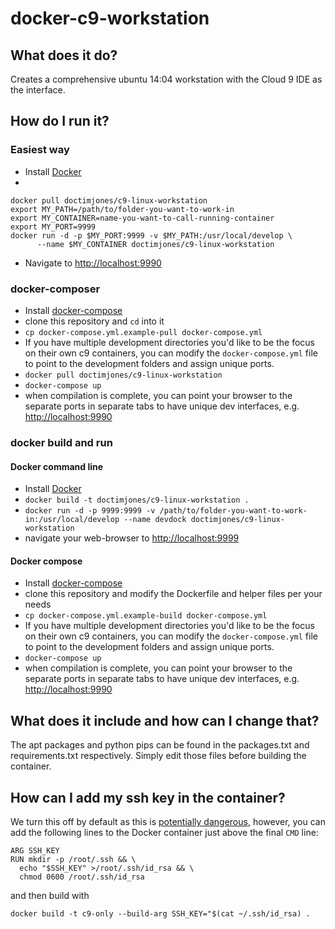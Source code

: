 # docker-c9-workstation

## What does it do?

Creates a comprehensive ubuntu 14:04 workstation with the Cloud 9 IDE as the interface.

## How do I run it?

### Easiest way

* Install [Docker](https://docs.docker.com/engine/installation/)
* 
```
docker pull doctimjones/c9-linux-workstation
export MY_PATH=/path/to/folder-you-want-to-work-in
export MY_CONTAINER=name-you-want-to-call-running-container
export MY_PORT=9999
docker run -d -p $MY_PORT:9999 -v $MY_PATH:/usr/local/develop \
      --name $MY_CONTAINER doctimjones/c9-linux-workstation
```
* Navigate to [http://localhost:9990](http://localhost:9990)

### docker-composer

* Install [docker-compose](https://github.com/docker/compose/releases)
* clone this repository and `cd` into it
* `cp docker-compose.yml.example-pull docker-compose.yml`
* If you have multiple development directories you'd like to be the focus on their
own c9 containers, you can modify the `docker-compose.yml` file to point to the
development folders and assign unique ports. 
* `docker pull doctimjones/c9-linux-workstation`
* `docker-compose up`
* when compilation is complete, you can point your browser to the separate ports
in separate tabs to have unique dev interfaces, e.g. [http://localhost:9990](http://localhost:9990)

### docker build and run

#### Docker command line

* Install [Docker](https://docs.docker.com/engine/installation/)
* `docker build -t doctimjones/c9-linux-workstation .`
* `docker run -d -p 9999:9999 -v /path/to/folder-you-want-to-work-in:/usr/local/develop --name devdock doctimjones/c9-linux-workstation`
* navigate your web-browser to [http://localhost:9999](http://localhost:9999)

#### Docker compose

* Install [docker-compose](https://github.com/docker/compose/releases)
* clone this repository and modify the Dockerfile and helper files per your needs
* `cp docker-compose.yml.example-build docker-compose.yml`
* If you have multiple development directories you'd like to be the focus on their
own c9 containers, you can modify the `docker-compose.yml` file to point to the
development folders and assign unique ports. 
* `docker-compose up`
* when compilation is complete, you can point your browser to the separate ports
in separate tabs to have unique dev interfaces, e.g. [http://localhost:9990](http://localhost:9990)

## What does it include and how can I change that?

The apt packages and python pips can be found in the packages.txt and requirements.txt respectively.
Simply edit those files before building the container.

## How can I add my ssh key in the container?

We turn this off by default as this is [potentially dangerous](https://github.com/docker/docker/issues/6396), however, 
you can add the following lines to the Docker container just above the final 
`CMD` line:

```
ARG SSH_KEY
RUN mkdir -p /root/.ssh && \
  echo "$SSH_KEY" >/root/.ssh/id_rsa && \
  chmod 0600 /root/.ssh/id_rsa
```

and then build with 

```
docker build -t c9-only --build-arg SSH_KEY="$(cat ~/.ssh/id_rsa) .
```
